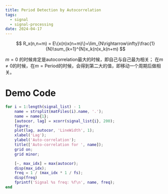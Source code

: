 ```yaml
---
title: Period Detection by Autocorrelation
tags:
  - signal
  - signal-processing
date: 2024-04-17
---
```



$$
R_x(n,n+m) = E\{x(n)x(n+m)\}=\lim_{N\rightarrow\infty}\frac{1}{N}\sum_{k=1}^{N}x_k(n)x_k(n+m)
$$

$m=0$ 的时候肯定是autocorrelation最大的时候，即自己与自己最为相关；
在$m \not = 0$的时候，在$m = \text{Period}$的时候，会得到第二大的值，即移动一个周期后做相关。


# Demo Code

```matlab
for i = 1:length(signal_list) - 1
    name = strsplit(matFiles(i).name, '.');
    name = name{1};
    [autocor, lag] = xcorr(signal_list{i}, 200);
    figure;
    plot(lag, autocor, 'LineWidth', 1);
    xlabel('Lag');
    ylabel('Auto-correlation');
    title(['Auto-correlation for ', name]);
    grid on;
    grid minor;

    [~, max_idx] = max(autocor);
    disp(max_idx);
    freq = 1 / (max_idx * 1 / fs);
    disp(freq)
    fprintf('Signal %s freq: %f\n', name, freq);
end
```
